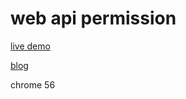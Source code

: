 # web api permission 

[live demo](https://thesadabc.github.io/blog-demo/permission) 

[blog](http://www.xjp.in/2017/02/28/HTML5-API%E6%9D%83%E9%99%90%E6%95%B4%E7%90%86/)


chrome 56
